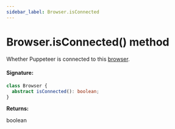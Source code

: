 ```yaml
---
sidebar_label: Browser.isConnected
---
```


# Browser.isConnected() method

Whether Puppeteer is connected to this [browser](./puppeteer.browser.md).

#### Signature:

```typescript
class Browser {
  abstract isConnected(): boolean;
}
```

**Returns:**

boolean
